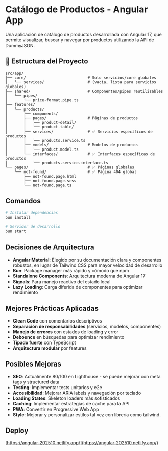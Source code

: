 # Catálogo de Productos - Angular App

Una aplicación de catálogo de productos desarrollada con Angular 17, que permite visualizar, buscar y navegar por productos utilizando la API de DummyJSON.

## 📁 Estructura del Proyecto

```mkd
src/app/
├── core/                           # Solo servicios/core globales
│   └── services/                   # (vacía, lista para servicios globales)
├── shared/                         # Componentes/pipes reutilizables
│   └── pipes/
│       └── price-format.pipe.ts
├── features/
│   └── products/
│       ├── components/            
│       ├── pages/                  # Páginas de productos
│       │   ├── product-detail/
│       │   └── product-table/
│       ├── services/               # ✅ Servicios específicos de productos
│       │   └── products.service.ts
│       ├── models/                 # Modelos de productos
│       │   └── product.model.ts
│       └── interfaces/             # ✅ Interfaces específicas de productos
│           └── products.service.interface.ts
└── pages/                          # ✅ Páginas globales
    └── not-found/                  # ✅ Página 404 global
        ├── not-found.page.html
        ├── not-found.page.scss
        └── not-found.page.ts
```

## Comandos

```bash
# Instalar dependencias
bun install

# Servidor de desarrollo
bun start

```

## Decisiones de Arquitectura

- **Angular Material**: Elegido por su documentación clara y componentes robustos, en lugar de Tailwind CSS para mayor velocidad de desarrollo
- **Bun**: Package manager más rápido y cómodo que npm
- **Standalone Components**: Arquitectura moderna de Angular 17
- **Signals**: Para manejo reactivo del estado local
- **Lazy Loading**: Carga diferida de componentes para optimizar rendimiento

## Mejores Prácticas Aplicadas

- **Clean Code** con comentarios descriptivos
- **Separación de responsabilidades** (servicios, modelos, componentes)
- **Manejo de errores** con estados de loading y error
- **Debounce** en búsquedas para optimizar rendimiento
- **Tipado fuerte** con TypeScript
- **Arquitectura modular** por features

## Posibles Mejoras

- **SEO**: Actualmente 80/100 en Lighthouse - se puede mejorar con meta tags y structured data
- **Testing**: Implementar tests unitarios y e2e
- **Accesibilidad**: Mejorar ARIA labels y navegación por teclado
- **Loading States**: Skeleton loaders más sofisticados
- **Caching**: Implementar estrategias de cache para la API
- **PWA**: Convertir en Progressive Web App
- **Style**: Mejorar y personalizar estilos tal vez con librería como tailwind.

## Deploy
[https://angular-202510.netlify.app/](https://angular-202510.netlify.app/)
